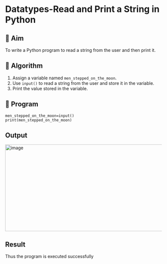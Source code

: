 # Datatypes-Read and Print a String in Python

## 🎯 Aim
To write a Python program to read a string from the user and then print it.

## 🧠 Algorithm
1. Assign a variable named `men_stepped_on_the_moon`.
2. Use `input()` to read a string from the user and store it in the variable.
3. Print the value stored in the variable.

## 🧾 Program
```
men_stepped_on_the_moon=input()
print(men_stepped_on_the_moon)
```

## Output
<img width="993" height="278" alt="image" src="https://github.com/user-attachments/assets/c1cf386a-9b8f-473e-b321-7fb16e08f4ce" />


## Result
Thus the program is executed successfully

